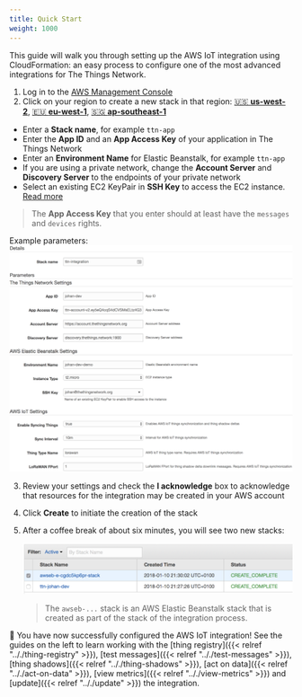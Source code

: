 ```yaml
---
title: Quick Start
weight: 1000
---
```


This guide will walk you through setting up the AWS IoT integration using CloudFormation: an easy process to configure one of the most advanced integrations for The Things Network.

1. Log in to the [AWS Management Console](http://console.aws.amazon.com)
2. Click on your region to create a new stack in that region: [🇺🇸 **us-west-2**](https://us-west-2.console.aws.amazon.com/cloudformation/home?region=us-west-2#/stacks/create/review?filter=active&templateURL=https%3A%2F%2Fs3.amazonaws.com%2Fthethingsnetwork%2Fbuilds%2Fintegration-aws%2Fdist%2Fcloudformation.template&stackName=ttn-integration&param_AccountServer=https:%2F%2Faccount.thethingsnetwork.org&param_DiscoveryServer=discovery.thethings.network:1900&param_InstanceType=t2.micro&param_ThingShadowDeltaFPort=1&param_ThingSyncEnabled=true&param_ThingSyncInterval=10m&param_ThingTypeName=lorawan), [🇪🇺 **eu-west-1**](https://eu-west-1.console.aws.amazon.com/cloudformation/home?region=eu-west-1#/stacks/create/review?filter=active&templateURL=https%3A%2F%2Fs3.amazonaws.com%2Fthethingsnetwork%2Fbuilds%2Fintegration-aws%2Fdist%2Fcloudformation.template&stackName=ttn-integration&param_AccountServer=https:%2F%2Faccount.thethingsnetwork.org&param_DiscoveryServer=discovery.thethings.network:1900&param_InstanceType=t2.micro&param_ThingShadowDeltaFPort=1&param_ThingSyncEnabled=true&param_ThingSyncInterval=10m&param_ThingTypeName=lorawan), [🇸🇬 **ap-southeast-1**](https://ap-southeast-1.console.aws.amazon.com/cloudformation/home?region=ap-southeast-1#/stacks/create/review?filter=active&templateURL=https%3A%2F%2Fs3.amazonaws.com%2Fthethingsnetwork%2Fbuilds%2Fintegration-aws%2Fdist%2Fcloudformation.template&stackName=ttn-integration&param_AccountServer=https:%2F%2Faccount.thethingsnetwork.org&param_DiscoveryServer=discovery.thethings.network:1900&param_InstanceType=t2.micro&param_ThingShadowDeltaFPort=1&param_ThingSyncEnabled=true&param_ThingSyncInterval=10m&param_ThingTypeName=lorawan)

  * Enter a **Stack name**, for example `ttn-app`
  * Enter the **App ID** and an **App Access Key** of your application in The Things Network
  * Enter an **Environment Name** for Elastic Beanstalk, for example `ttn-app`
  * If you are using a private network, change the **Account Server** and **Discovery Server** to the endpoints of your private network
  * Select an existing EC2 KeyPair in **SSH Key** to access the EC2 instance. [Read more](https://docs.aws.amazon.com/AWSEC2/latest/UserGuide/ec2-key-pairs.html)

  > The **App Access Key** that you enter should at least have the `messages` and `devices` rights.

  Example parameters:
  ![Parameters](../parameters.png)

3. Review your settings and check the **I acknowledge** box to acknowledge that resources for the integration may be created in your AWS account
4. Click **Create** to initiate the creation of the stack
5. After a coffee break of about six minutes, you will see two new stacks:

    ![Stacks](../stacks.png)

    > The `awseb-...` stack is an AWS Elastic Beanstalk stack that is created as part of the stack of the integration process.

🎉 You have now successfully configured the AWS IoT integration! See the guides on the left to learn working with the [thing registry]({{< relref ".././thing-registry" >}}), [test messages]({{< relref ".././test-messages" >}}), [thing shadows]({{< relref ".././thing-shadows" >}}), [act on data]({{< relref ".././act-on-data" >}}), [view metrics]({{< relref ".././view-metrics" >}}) and [update]({{< relref ".././update" >}}) the integration.
